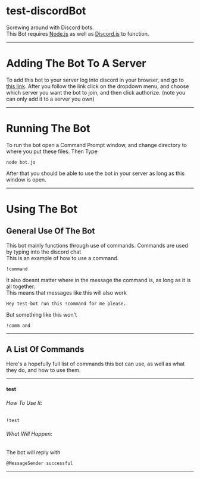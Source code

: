 # test-discordBot
Screwing around with Discord bots. <br>
This Bot requires <a href="https://nodejs.org/en/">Node.js</a> as well as <a href="https://github.com/hydrabolt/discord.js/">Discord.js</a> to function.
****
# Adding The Bot To A Server
To add this bot to your server log into discord in your browser, and go to <a href="https://discordapp.com/oauth2/authorize?&client_id=343604905061384194&scope=bot&permissions=0">this link</a>. After you follow the link click on the dropdown menu, and choose which server you want the bot to join, and then click authorize. (note you can only add it to a server you own)
****
# Running The Bot
To run the bot open a Command Prompt window, and change directory to where you put these files.
Then Type
```
node bot.js
```
After that you should be able to use the bot in your server as long as this window is open.
****
# Using The Bot
## General Use Of The Bot
This bot mainly functions through use of commands. Commands are used by typing into the discord chat
<br>
This is an example of how to use a command.
```
!command
```
It also doesnt matter where in the message the command is, as long as it is all together.
<br>
This means that messages like this will also work
```
Hey test-bot run this !command for me please.
```
But something like this won't
```
!comm and
```
****
## A List Of Commands
Here's a hopefully full list of commands this bot can use, as well as what they do, and how to use them.<br>
****
#### test
###### How To Use It:
```
!test
```
###### What Will Happen:
The bot will reply with
```
@MessageSender successful
```
****
